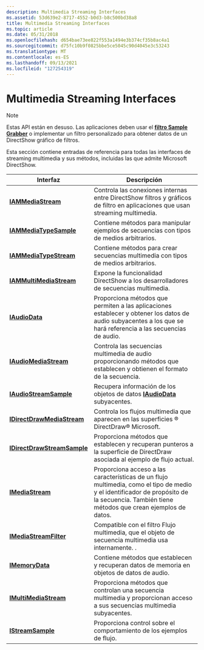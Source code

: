 ```yaml
---
description: Multimedia Streaming Interfaces
ms.assetid: 53d639e2-8717-4552-b0d3-b8c500bd38a8
title: Multimedia Streaming Interfaces
ms.topic: article
ms.date: 05/31/2018
ms.openlocfilehash: d654bae73ee822f553a1494e3b374cf35b8ac4a1
ms.sourcegitcommit: d75fc10b9f0825bbe5ce5045c90d4045e3c53243
ms.translationtype: MT
ms.contentlocale: es-ES
ms.lasthandoff: 09/13/2021
ms.locfileid: "127254319"
---
```

# <a name="multimedia-streaming-interfaces"></a>Multimedia Streaming Interfaces

> [!Note]  
> Estas API están en desuso. Las aplicaciones deben usar el [**filtro Sample Grabber**](sample-grabber-filter.md) o implementar un filtro personalizado para obtener datos de un DirectShow gráfico de filtros.

 

Esta sección contiene entradas de referencia para todas las interfaces de streaming multimedia y sus métodos, incluidas las que admite Microsoft DirectShow.



| Interfaz                                                  | Descripción                                                                                                                                             |
|------------------------------------------------------------|---------------------------------------------------------------------------------------------------------------------------------------------------------|
| [**IAMMediaStream**](/previous-versions/windows/desktop/api/amstream/nn-amstream-iammediastream)                   | Controla las conexiones internas entre DirectShow filtros y gráficos de filtro en aplicaciones que usan streaming multimedia.                            |
| [**IAMMediaTypeSample**](/previous-versions/windows/desktop/api/amstream/nn-amstream-iammediatypesample)           | Contiene métodos para manipular ejemplos de secuencias con tipos de medios arbitrarios.                                                                            |
| [**IAMMediaTypeStream**](/previous-versions/windows/desktop/api/amstream/nn-amstream-iammediatypestream)           | Contiene métodos para crear secuencias multimedia con tipos de medios arbitrarios.                                                                            |
| [**IAMMultiMediaStream**](/previous-versions/windows/desktop/api/amstream/nn-amstream-iammultimediastream)         | Expone la funcionalidad DirectShow a los desarrolladores de secuencias multimedia.                                                                                       |
| [**IAudioData**](/previous-versions/windows/desktop/api/austream/nn-austream-iaudiodata)                           | Proporciona métodos que permiten a las aplicaciones establecer y obtener los datos de audio subyacentes a los que se hará referencia a las secuencias de audio.                                   |
| [**IAudioMediaStream**](/previous-versions/windows/desktop/api/austream/nn-austream-iaudiomediastream)             | Controla las secuencias multimedia de audio proporcionando métodos que establecen y obtienen el formato de la secuencia.                                                                 |
| [**IAudioStreamSample**](/previous-versions/windows/desktop/api/austream/nn-austream-iaudiostreamsample)           | Recupera información de los objetos de datos [**IAudioData**](/previous-versions/windows/desktop/api/austream/nn-austream-iaudiodata) subyacentes.                                                                |
| [**IDirectDrawMediaStream**](/previous-versions/windows/desktop/api/ddstream/nn-ddstream-idirectdrawmediastream)   | Controla los flujos multimedia que aparecen en las superficies ® DirectDraw® Microsoft.                                                                                  |
| [**IDirectDrawStreamSample**](/previous-versions/windows/desktop/api/ddstream/nn-ddstream-idirectdrawstreamsample) | Proporciona métodos que establecen y recuperan punteros a la superficie de DirectDraw asociada al ejemplo de flujo actual.                                    |
| [**IMediaStream**](/previous-versions/windows/desktop/api/mmstream/nn-mmstream-imediastream)                       | Proporciona acceso a las características de un flujo multimedia, como el tipo de medio y el identificador de propósito de la secuencia. También tiene métodos que crean ejemplos de datos. |
| [**IMediaStreamFilter**](/previous-versions/windows/desktop/api/amstream/nn-amstream-imediastreamfilter)           | Compatible con el filtro Flujo multimedia, que el objeto de secuencia multimedia usa internamente. .                                                       |
| [**IMemoryData**](/previous-versions/windows/desktop/api/austream/nn-austream-imemorydata)                         | Contiene métodos que establecen y recuperan datos de memoria en objetos de datos de audio.                                                                               |
| [**IMultiMediaStream**](/previous-versions/windows/desktop/api/mmstream/nn-mmstream-imultimediastream)             | Proporciona métodos que controlan una secuencia multimedia y proporcionan acceso a sus secuencias multimedia subyacentes.                                                   |
| [**IStreamSample**](/previous-versions/windows/desktop/api/mmstream/nn-mmstream-istreamsample)                     | Proporciona control sobre el comportamiento de los ejemplos de flujo.                                                                                                   |



 

 

 



